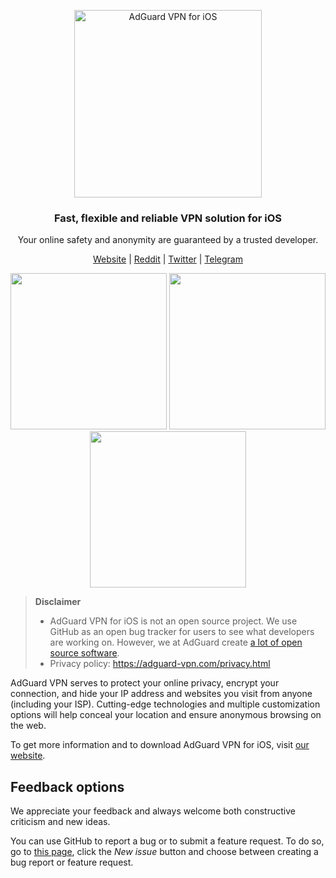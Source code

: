 <p align="center">
  <picture>
    <source media="(prefers-color-scheme: dark)" srcset="https://cdn.adguard.com/public/Adguard/Common/Logos/vpn_logo_dark_i.svg" width="300px" alt="AdGuard VPN for iOS" />
    <img src="https://cdn.adguard.com/public/Adguard/Common/Logos/vpn_logo_i.svg" width="300px" alt="AdGuard VPN for iOS" />
  </picture>
</p>

<h3 align="center">
  Fast, flexible and reliable VPN solution for iOS
</h3>

<p align="center">
  Your online safety and anonymity are guaranteed by a trusted developer.
</p>

<p align="center">
    <a href="https://adguard-vpn.com/">Website</a> |
    <a href="https://www.reddit.com/r/AdGuardVPN/">Reddit</a> |
    <a href="https://twitter.com/AdGuard">Twitter</a> |
    <a href="https://t.me/adguarden">Telegram</a>
    <br>
</p>

<p align="center">
  <picture>
    <source media="(prefers-color-scheme: dark)" srcset="https://cdn.adtidy.org/content/github/vpn/ios/dark_connected.png?" width="250">
    <img src="https://cdn.adtidy.org/content/github/vpn/ios/vpn_connected.png?" width="250">
  </picture>
  <picture>
    <source media="(prefers-color-scheme: dark)" srcset="https://cdn.adtidy.org/content/github/vpn/ios/dark_locations.png?" width="250">
    <img src="https://cdn.adtidy.org/content/github/vpn/ios/vpn_locations.png?" width="250">
  </picture>
  <picture>
    <source media="(prefers-color-scheme: dark)" srcset="https://cdn.adtidy.org/content/github/vpn/ios/dark_exclusions.png" width="250">
    <img src="https://cdn.adtidy.org/content/github/vpn/ios/vpn_exclusions.png" width="250">
  </picture>
</p>

> **Disclaimer**
> * AdGuard VPN for iOS is not an open source project. We use GitHub as an open bug tracker for users to see what developers are working on. However, we at AdGuard create [a lot of open source software](https://github.com/search?o=desc&q=topic%3Aopen-source+org%3AAdguardTeam+fork%3Atrue&s=stars&type=Repositories).
> * Privacy policy: https://adguard-vpn.com/privacy.html

AdGuard VPN serves to protect your online privacy, encrypt your connection, and hide your IP address and websites you visit from anyone (including your ISP). Cutting-edge technologies and multiple customization options will help conceal your location and ensure anonymous browsing on the web.

To get more information and to download AdGuard VPN for iOS, visit [our website](https://adguard-vpn.com/).

<a id="feedback"></a>

## Feedback options

We appreciate your feedback and always welcome both constructive criticism and new ideas.

You can use GitHub to report a bug or to submit a feature request. To do so, go to [this page](https://github.com/AdguardTeam/AdGuardVPNForiOS/issues), click the _New issue_ button and choose between creating a bug report or feature request.
